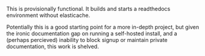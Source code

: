 This is provisionally functional. It builds and starts a readthedocs environment without elasticache.

Potentially this is a good starting point for a more in-depth project, but given the ironic documentation gap on running a self-hosted install, and a (perhaps percieved) inability to block signup or maintain private documentation, this work is shelved.
